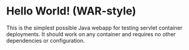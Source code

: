 Hello World! (WAR-style) 
===============

This is the simplest possible Java webapp for testing servlet container deployments.  It should work on any container and requires no other dependencies or configuration.
